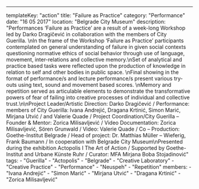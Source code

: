 ---
  templateKey: "action"
  title: "Failure as Practice"
  category: "Performance"
  date: "16 05 2017"
  location: "Belgrade City Museum"
  description: "Performances ‘Failure as Practice’ are a result of a week-long Workshop led by Darko Dragičević in collaboration with the members of City Guerilla. \nIn the frame of the Workshop ‘Failure as Practice’ participants contemplated on general understanding of failure in given social contexts questioning normative ethics of social behavior through use of language, movement, inter-relations and collective memory.\nSet of analytical and practice based tasks were reflected upon the production of knowledge in relation to self and other bodies in public space. \nFinal showing in the format of performance/s and lecture performance/s present various try-outs using text, sound and movement based scores. \nMemory and repetition served as articulable elements to demonstrate the transformative powers of fear of failing into creative processes of individual and collective trust.\n\nProject Leader/Artistic Direction: Darko Dragičević / Performance: members of City Guerilla: Ivana Andrejić, Dragana Krtinić, Simon Marić, Mirjana Utvić / and Valerie Quade / Project Coordination/City Guerilla – Founder & Mentor: Zorica Milisavljević / Video Documentation: Zorica Milisavljević, Sören Grunwald / Video: Valerie Quade / Co – Production: Goethe-Institut Belgrade / Head of project: Dr. Matthias Müller – Wieferig, Frank Baumann / In cooperation with Belgrade City Museum\nPresented during the exhibition Actopolis I The Art of Action / Supported by Goethe-Institut and Urbane Künste Ruhr / Curator: MFA Mirjana Boba Stojadinović"
  tags: 
    - "Guerilla"
    - "Actopolis"
    - "Belgrade"
    - "Creative Laboratory"
    - "Creative Practice"
    - "Performance"
    - "Neuspeh"
    - "Repetition"
  members: 
    - "Ivana Andrejić"
    - "Simon Marić"
    - "Mirjana Utvić"
    - "Dragana Krtinić"
    - "Zorica Milisavljević"
